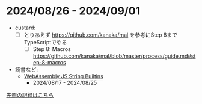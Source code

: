 # 2024/08/26 - 2024/09/01

- custard:
    - [ ] とりあえず <https://github.com/kanaka/mal> を参考にStep 8までTypeScriptでやる
        - [ ] Step 8: Macros <https://github.com/kanaka/mal/blob/master/process/guide.md#step-8-macros>
- 読書など:
    - [WebAssembly JS String Builtins](https://github.com/WebAssembly/js-string-builtins)
        - 2024/08/17 - 2024/08/25

[先週の記録はこちら](https://github.com/igrep/daily-commits/blob/d0ab71c354d8dc8a65f5330cab3d4b6fe16e4a98/yesterday.md)
